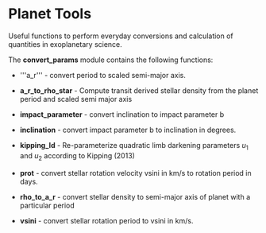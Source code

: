 # Planet Tools
Useful functions to perform everyday conversions and calculation of quantities in exoplanetary science.

The **convert_params** module contains the following functions:

 - '''a_r''' - convert period to scaled semi-major axis.
 - **a_r_to_rho_star** - Compute transit derived stellar density from the planet period and scaled semi major axis
 - **impact_parameter** - convert inclination to impact parameter b
 
 - **inclination** - convert impact parameter b to inclination in degrees.
 - **kipping_ld** - Re-parameterize quadratic limb darkening parameters $u_{1}$ and $u_{2}$ according to Kipping (2013)
 - **prot** - convert stellar rotation velocity vsini in km/s to rotation period in days.
 - **rho_to_a_r** - convert stellar density to semi-major axis of planet with a particular period
 - **vsini** - convert stellar rotation period to vsini in km/s.
